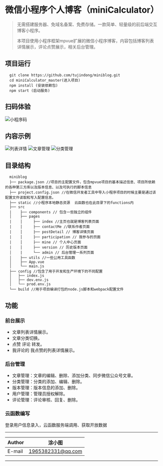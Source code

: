 # 微信小程序个人博客（miniCalculator）

>无需搭建服务器、免域名备案、免费存储。一款简单、轻量级的前后端交互博客小程序。
>
> 本项目使用小程序框架mpvue扩展的微信小程序博客，内容包括博客列表详情展示，评论点赞展示，相关后台管理。


## 项目运行

```
  git clone https://github.com/tujindong/miniblog.git
  cd miniCalculator_master(进入项目)
  npm install (安装依赖包)
  npm start (启动服务)
```

## 扫码体验
![小程序码](https://github.com/tujindong/miniblog/tree/master/static/example/qrcode.jpg)

## 内容示例
![列表详情](https://github.com/tujindong/miniblog/tree/master/static/example/list.jpeg)
![文章管理](https://github.com/tujindong/miniblog/tree/master/static/example/edit.jpeg)
![分类管理](https://github.com/tujindong/miniblog/tree/master/static/example/classify.jpeg)


## 目录结构
```
  miniblog
  ├── package.json //项目的主配置文件，包含mpvue项目的基本描述信息、项目所依赖的各种第三方库以及版本信息、以及可执行的脚本信息
  ├── project.config.json //在微信开发者工具中导入小程序项目的时候主要是通过该配置文件读取和写入配置信息。
  ├── static //小程序本地静态资源  云函数也在此目录下的functions内       
  ├── src
  |    ├── components // 包含一些独立的组件
  │    ├── pages
  |    │     ├── index //主页也就是博客列表页面
  |    │     ├── contactMe //联系作者页面
  |    │     ├── postDetail // 博客详情页面
  |    │     ├── participation // 我参与的页面
  |    │     ├── mine // 个人中心页面
  |    │     ├── version // 历史版本页面
  │    |     └── admin // 后台管理一系列页面
  │    ├── utils //一些公用工具函数
  │    ├── App.vue
  │    └── main.js
  ├── config //包含了用于开发和生产环境下的不同配置
  │   ├── index.js
  │   ├── dev.env.js
  │   └── prod.env.js
  └── build //用于项目编译打包的node.js脚本和webpack配置文件
```

## 功能

### 前台展示

- 文章列表详情展示。
- 文章分类切换。
- 点赞 评论 转发。
- 我评论的 我点赞的列表详情展示。

### 后台管理

- 文章管理：文章的编辑、删除、添加分类、同步微信公众号文章。
- 分类管理：分类的添加、编辑、删除。
- 版本管理：版本信息的添加、删除。
- 用户管理：管理员授权解除。
- 评论管理：评论审核、回复、删除。

### 云函数编写

登录用户信息录入，云函数服务端调用、获取开放数据

****
	
|Author|涂小图|
|---|---
|E-mail|1965382331@qq.com

****
